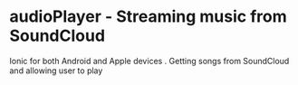 # audioPlayer - Streaming music from SoundCloud

Ionic for both Android and Apple devices . Getting songs from SoundCloud and allowing user to play
